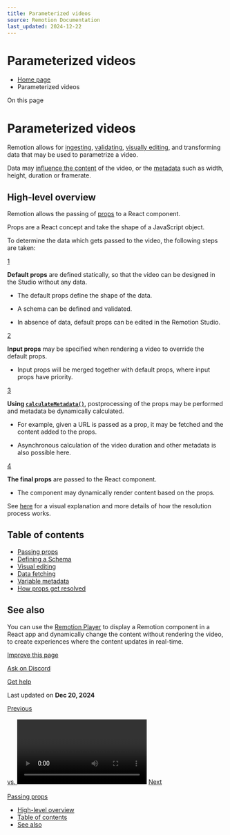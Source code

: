 ```yaml
---
title: Parameterized videos
source: Remotion Documentation
last_updated: 2024-12-22
---
```


# Parameterized videos

- [Home page](/)
- Parameterized videos

On this page

# Parameterized videos

Remotion allows for [ingesting](/docs/passing-props), [validating](/docs/schemas), [visually editing](/docs/visual-editing), and transforming data that may be used to parametrize a video.

Data may [influence the content](/docs/data-fetching) of the video, or the [metadata](/docs/dynamic-metadata) such as width, height, duration or framerate.

## High-level overview [​](\#high-level-overview "Direct link to High-level overview")

Remotion allows the passing of [props](https://react.dev/learn/passing-props-to-a-component) to a React component.

Props are a React concept and take the shape of a JavaScript object.

To determine the data which gets passed to the video, the following steps are taken:

[1](#1)

**Default props** are defined statically, so that the video can be designed in the Studio without any data.

- The default props define the shape of the data.

- A schema can be defined and validated.

- In absence of data, default props can be edited in the Remotion Studio.

[2](#2)

**Input props** may be specified when rendering a video to override the default props.

- Input props will be merged together with default props, where input props have priority.

[3](#3)

**Using [`calculateMetadata()`](/docs/data-fetching)**, postprocessing of the props may be performed and metadata be dynamically calculated.

- For example, given a URL is passed as a prop, it may be fetched and the content added to the props.

- Asynchronous calculation of the video duration and other metadata is also possible here.

[4](#4)

**The final props** are passed to the React component.

- The component may dynamically render content based on the props.

See [here](/docs/props-resolution) for a visual explanation and more details of how the resolution process works.

## Table of contents [​](\#table-of-contents "Direct link to Table of contents")

- [Passing props](/docs/passing-props)
- [Defining a Schema](/docs/schemas)
- [Visual editing](/docs/visual-editing)
- [Data fetching](/docs/data-fetching)
- [Variable metadata](/docs/dynamic-metadata)
- [How props get resolved](/docs/props-resolution)

## See also [​](\#see-also "Direct link to See also")

You can use the [Remotion Player](/docs/player) to display a Remotion component in a React app and dynamically change the content without rendering the video, to create experiences where the content updates in real-time.

[Improve this page](https://github.com/remotion-dev/remotion/edit/main/packages/docs/docs/parameterized-rendering.mdx)

[Ask on Discord](https://remotion.dev/discord)

[Get help](/docs/get-help)

Last updated on **Dec 20, 2024**

[Previous\
\
<OffthreadVideo> vs. <Video>](/docs/video-vs-offthreadvideo) [Next\
\
Passing props](/docs/passing-props)

- [High-level overview](#high-level-overview)
- [Table of contents](#table-of-contents)
- [See also](#see-also)
